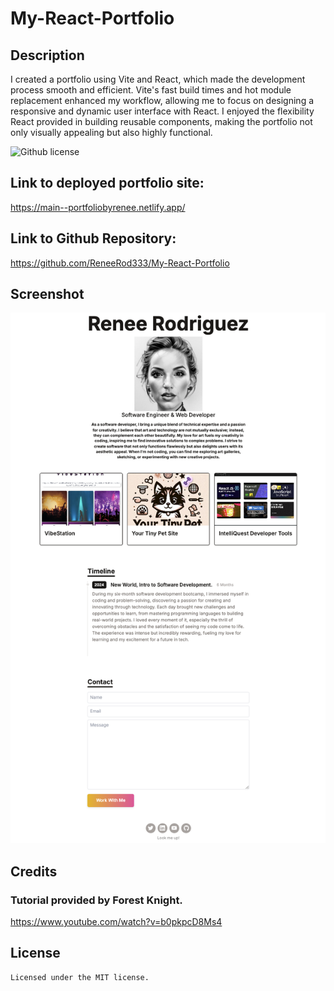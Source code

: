 # My-React-Portfolio

  ## Description

I created a portfolio using Vite and React, which made the development process smooth and efficient. Vite's fast build times and hot module replacement enhanced my workflow, allowing me to focus on designing a responsive and dynamic user interface with React. I enjoyed the flexibility React provided in building reusable components, making the portfolio not only visually appealing but also highly functional. 

  ![Github license](https://img.shields.io/badge/license-MIT-blue.svg)

  ## Link to deployed portfolio site:

  https://main--portfoliobyrenee.netlify.app/

   ## Link to Github Repository:

  https://github.com/ReneeRod333/My-React-Portfolio

  ## Screenshot
  ![](./public/assets/Portfolio_Screenshot.png)

  ## Credits

  ### Tutorial provided by Forest Knight.

  https://www.youtube.com/watch?v=b0pkpcD8Ms4


  ## License
    Licensed under the MIT license.